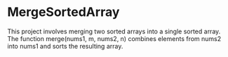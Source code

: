 # MergeSortedArray

This project involves merging two sorted arrays into a single sorted array. The function merge(nums1, m, nums2, n) combines elements from nums2 into nums1 and sorts the resulting array.
